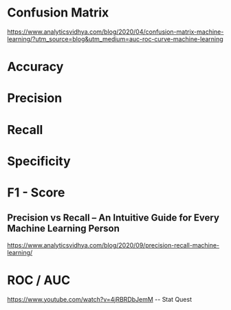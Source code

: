 # Confusion Matrix

https://www.analyticsvidhya.com/blog/2020/04/confusion-matrix-machine-learning/?utm_source=blog&utm_medium=auc-roc-curve-machine-learning

# Accuracy

# Precision

# Recall

# Specificity

# F1 - Score

## Precision vs Recall – An Intuitive Guide for Every Machine Learning Person

https://www.analyticsvidhya.com/blog/2020/09/precision-recall-machine-learning/

# ROC / AUC

https://www.youtube.com/watch?v=4jRBRDbJemM -- Stat Quest
